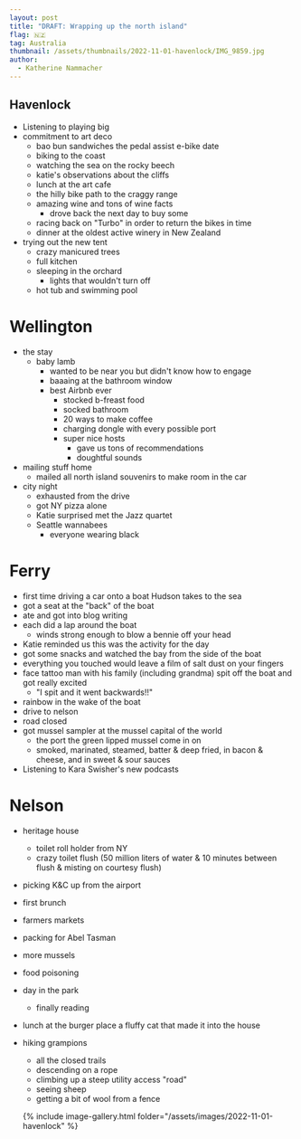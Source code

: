 ```yaml
---
layout: post
title: "DRAFT: Wrapping up the north island"
flag: 🇳🇿
tag: Australia
thumbnail: /assets/thumbnails/2022-11-01-havenlock/IMG_9859.jpg
author:
  - Katherine Nammacher
---
```


## Havenlock

- Listening to playing big
- commitment to art deco
  - bao bun sandwiches the pedal assist e-bike date
  - biking to the coast
  - watching the sea on the rocky beech
  - katie's observations about the cliffs
  - lunch at the art cafe
  - the hilly bike path to the craggy range
  - amazing wine and tons of wine facts
    - drove back the next day to buy some
  - racing back on "Turbo" in order to return the bikes in time
  - dinner at the oldest active winery in New Zealand
- trying out the new tent
  - crazy manicured trees
  - full kitchen
  - sleeping in the orchard
    - lights that wouldn't turn off
  - hot tub and swimming pool

# Wellington

- the stay
  - baby lamb
    - wanted to be near you but didn't know how to engage
    - baaaing at the bathroom window
    - best Airbnb ever
      - stocked b-freast food
      - socked bathroom
      - 20 ways to make coffee
      - charging dongle with every possible port
      - super nice hosts
        - gave us tons of recommendations
        - doughtful sounds
- mailing stuff home
  - mailed all north island souvenirs to make room in the car
- city night
  - exhausted from the drive
  - got NY pizza alone
  - Katie surprised met the Jazz quartet
  - Seattle wannabees
    - everyone wearing black

# Ferry

- first time driving a car onto a boat
  Hudson takes to the sea
- got a seat at the "back" of the boat
- ate and got into blog writing
- each did a lap around the boat
  - winds strong enough to blow a bennie off your head
- Katie reminded us this was the activity for the day
- got some snacks and watched the bay from the side of the boat
- everything you touched would leave a film of salt dust on your fingers
- face tattoo man with his family (including grandma) spit off the boat and got really excited
  - "I spit and it went backwards!!"
- rainbow in the wake of the boat
- drive to nelson
- road closed
- got mussel sampler at the mussel capital of the world
  - the port the green lipped mussel come in on
  - smoked, marinated, steamed, batter & deep fried, in bacon & cheese, and in sweet & sour sauces
- Listening to Kara Swisher's new podcasts

# Nelson

- heritage house
  - toilet roll holder from NY
  - crazy toilet flush (50 million liters of water & 10 minutes between flush & misting on courtesy flush)
- picking K&C up from the airport
- first brunch
- farmers markets
- packing for Abel Tasman
- more mussels
- food poisoning
- day in the park
  - finally reading
- lunch at the burger place
  a fluffy cat that made it into the house
- hiking grampions

  - all the closed trails
  - descending on a rope
  - climbing up a steep utility access "road"
  - seeing sheep
  - getting a bit of wool from a fence

  {% include image-gallery.html folder="/assets/images/2022-11-01-havenlock" %}
